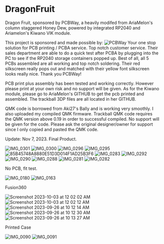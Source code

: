 # DragonFruit
Dragon Fruit, sponsored by PCBWay, a heavily modifed from AriaMelon's column staggered Honey Dew, powered by integrated RP2040 and Ariamelon's Kiwano VIK module.

This project is sponsored and made possible by:
![PCBWay](https://github.com/protieusz/DragonFruit/assets/118025702/c41f5eb2-1fd3-4f8a-9159-31855fbcfc03)
Your one stop solution for PCB printing / PCBA service.  Top notch customer service. Their sales department are able to do a quick test after PCBA by plugging into the PC to see if the RP2040 storage containers popped up.
Best of all, all 5 PCBs assembled are all working and top notch soldering.  Their red silkscreen really pops out and matched with their yellow font silkscreen looks really nice. Thank you PCBWay!

PCB print plus assembly has been tested and working correctly.  However please print at your own risk and no support will be given.  As for the Kiwano module, please go to AriaMelon's GITHUB to get the pcb printed and assembled.  The trackball 3DP files are all located in her GITHUB.

QMK code is borrowed from Aki27's Bally and is working very smoothly.  I also uploaded my compiled QMK firmware. Trackball QMK code requires the QMK version above 0.19 in order to successful compiled. No support will be given for the code. Please ask the original designer/owner for support since I only copied and pasted the QMK code.

Update: Nov 7, 2023. Final Product.

![IMG_0301](https://github.com/protieusz/DragonFruit/assets/118025702/1bbba0b1-df73-4067-8b93-f1636ab4fe97)
![IMG_0300](https://github.com/protieusz/DragonFruit/assets/118025702/513c643b-0166-4be9-9b51-d72a6865a979)
![IMG_0296](https://github.com/protieusz/DragonFruit/assets/118025702/279e61cd-fd22-428c-8a89-4d50f84bfa61)
![IMG_0295](https://github.com/protieusz/DragonFruit/assets/118025702/9b560cd7-954a-4229-a3a8-db8389f728a0)
![85B45748A8880E51D3D014F1AD25B3F6](https://github.com/protieusz/DragonFruit/assets/118025702/7c458fe6-e884-476a-9ae6-611672b9473e)
![IMG_0283](https://github.com/protieusz/DragonFruit/assets/118025702/c18913d8-602b-4464-a473-c2a37da42fd0)
![IMG_0292](https://github.com/protieusz/DragonFruit/assets/118025702/8e082802-f103-4991-808d-87574731495b)
![IMG_0290](https://github.com/protieusz/DragonFruit/assets/118025702/aeb79f02-9a28-45f8-9e96-269a30bc139b)
![IMG_0288](https://github.com/protieusz/DragonFruit/assets/118025702/12117bcf-3c85-47a3-a4af-7ac9431f85d7)
![IMG_0281](https://github.com/protieusz/DragonFruit/assets/118025702/7405078b-7db9-41d0-a9a5-f53f3984db03)
![IMG_0282](https://github.com/protieusz/DragonFruit/assets/118025702/ff493651-3c46-4aca-9a65-ab8e3bd607ca)

No PCB, fit test.

![IMG_0180](https://github.com/protieusz/DragonFruit/assets/118025702/b944affd-a064-4418-bfdc-413b9a10dbe0)
![IMG_0163](https://github.com/protieusz/DragonFruit/assets/118025702/e65c0252-874a-43cc-b0ef-f4e6b6d8387e)


Fusion360

![Screenshot 2023-10-03 at 12 02 02 AM](https://github.com/protieusz/DragonFruit/assets/118025702/51171fbe-779d-48e9-805a-6abb9b44eff7)
![Screenshot 2023-10-03 at 12 02 12 AM](https://github.com/protieusz/DragonFruit/assets/118025702/361b1a8d-a1b9-464d-822e-5cb9fcad9cdb)
![Screenshot 2023-09-26 at 10 12 14 AM](https://github.com/protieusz/DragonFruit/assets/118025702/c082feda-920d-43b1-b5e3-88322786de66)
![Screenshot 2023-09-26 at 10 12 30 AM](https://github.com/protieusz/DragonFruit/assets/118025702/869e89ac-0210-40f2-a872-42a6cba61591)
![Screenshot 2023-09-26 at 10 13 27 AM](https://github.com/protieusz/DragonFruit/assets/118025702/c0bfc46f-618e-4536-b828-01d930502527)

Printed Case

![IMG_0090](https://github.com/protieusz/DragonFruit/assets/118025702/6edc8c81-3efc-4e97-aa05-8ddde992c0af)
![IMG_0091](https://github.com/protieusz/DragonFruit/assets/118025702/ee471290-4030-4d49-b313-78180ed9bb3d)
